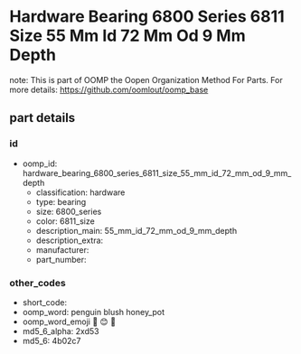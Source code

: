 # Hardware Bearing 6800 Series 6811 Size 55 Mm Id 72 Mm Od 9 Mm Depth  

note: This is part of OOMP the Oopen Organization Method For Parts. For more details: https://github.com/oomlout/oomp_base

##  part details





### id
* oomp_id: hardware_bearing_6800_series_6811_size_55_mm_id_72_mm_od_9_mm_depth
  * classification: hardware
  * type: bearing
  * size: 6800_series
  * color: 6811_size
  * description_main: 55_mm_id_72_mm_od_9_mm_depth
  * description_extra: 
  * manufacturer: 
  * part_number: 

### other_codes
* short_code: 
* oomp_word: penguin blush honey_pot
* oomp_word_emoji :penguin: :blush: :honey_pot:
* md5_6_alpha: 2xd53
* md5_6: 4b02c7